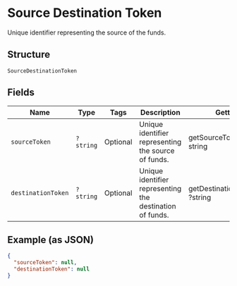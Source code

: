 
# Source Destination Token

Unique identifier representing the source of the funds.

## Structure

`SourceDestinationToken`

## Fields

| Name | Type | Tags | Description | Getter | Setter |
|  --- | --- | --- | --- | --- | --- |
| `sourceToken` | `?string` | Optional | Unique identifier representing the source of funds. | getSourceToken(): ?string | setSourceToken(?string sourceToken): void |
| `destinationToken` | `?string` | Optional | Unique identifier representing the destination of funds. | getDestinationToken(): ?string | setDestinationToken(?string destinationToken): void |

## Example (as JSON)

```json
{
  "sourceToken": null,
  "destinationToken": null
}
```

